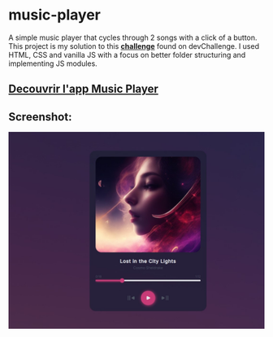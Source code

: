 # music-player

A simple music player that cycles through 2 songs with a click of a button. This project is my solution to this [**challenge**](https://devchallenges.io/challenge/36) found on devChallenge. I used HTML, CSS and vanilla JS with a focus on better folder structuring and implementing JS modules.

## [Decouvrir l'app Music Player](https://edes74500.github.io/DChallenges_MusicApp/)

## Screenshot:

**![app Music Player](/assets/Screenshot/desktop.jpg)**
